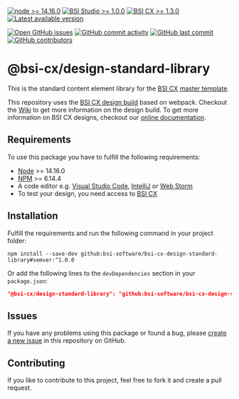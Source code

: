 [![node >= 14.16.0](https://img.shields.io/badge/node-%3E%3D14.16.0-brightgreen)](https://nodejs.org/)
[![BSI Studio >= 1.0.0](https://img.shields.io/badge/BSI%20Studio-%3E%3D1.0.0-brightgreen)](https://www.bsi-software.com/cx)
[![BSI CX >= 1.3.0](https://img.shields.io/badge/BSI%20CX-%3E%3D1.3.0-brightgreen)](https://www.bsi-software.com/cx)
[![Latest available version](https://img.shields.io/github/v/tag/bsi-software/bsi-cx-design-standard-library?label=npm)](https://github.com/bsi-software/bsi-cx-design-standard-library/releases)

[![Open GitHub issues](https://img.shields.io/github/issues/bsi-software/bsi-cx-design-standard-library)](https://github.com/bsi-software/bsi-cx-design-standard-library/issues)
[![GitHub commit activity](https://img.shields.io/github/commit-activity/w/bsi-software/bsi-cx-design-standard-library)](https://github.com/bsi-software/bsi-cx-design-standard-library/commits)
[![GitHub last commit](https://img.shields.io/github/last-commit/bsi-software/bsi-cx-design-standard-library)](https://github.com/bsi-software/bsi-cx-design-standard-library/commits)
[![GitHub contributors](https://img.shields.io/github/contributors/bsi-software/bsi-cx-design-standard-library)](https://github.com/bsi-software/bsi-cx-design-standard-library/graphs/contributors)


# @bsi-cx/design-standard-library

This is the standard content element library for the [BSI CX](https://www.bsi-software.com/en/cx) [master template](https://github.com/bsi-software/bsi-cx-design-master-template).

This repository uses the [BSI CX design build](https://github.com/bsi-software/bsi-cx-design-build) based on webpack. Checkout
the [Wiki](https://github.com/bsi-software/bsi-cx-design-build/wiki) to get more information on the design build.
To get more information on BSI CX designs, checkout our [online documentation](https://bsi-software.github.io/bsi-cx-docs/).

## Requirements

To use this package you have to fulfill the following requirements:

* [Node](https://nodejs.org/) >= 14.16.0
* [NPM](https://nodejs.org/) >= 6.14.4
* A code editor e.g. [Visual Studio Code](https://code.visualstudio.com/), [IntelliJ](https://www.jetbrains.com/idea/)
  or [Web Storm](https://www.jetbrains.com/webstorm/)
* To test your design, you need access to [BSI CX](https://www.bsi-software.com/cx)

## Installation

Fulfill the requirements and run the following command in your project folder:

````shell script
npm install --save-dev github:bsi-software/bsi-cx-design-standard-library#semver:^1.0.0
````

Or add the following lines to the `devDependencies` section in your `package.json`:

````json
"@bsi-cx/design-standard-library": "github:bsi-software/bsi-cx-design-standard-library#semver:^1.0.0"
````

## Issues

If you have any problems using this package or found a bug,
please [create a new issue](https://github.com/bsi-software/bsi-cx-design-standard-library/issues) in this repository on GitHub.

## Contributing

If you like to contribute to this project, feel free to fork it and create a pull request.